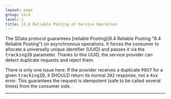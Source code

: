 ```yaml
---
layout: page
group: core
level: 1
title: 11.6 Reliable Posting of Service Operation
---
```


The SData protocol guarantees [reliable Posting](8.4 Reliable Posting "8.4 Reliable Posting") on
asynchronous operations. It forces the consumer to allocate a universally unique
identifier (UUID)&nbsp;and passes it via the <tt>trackingID</tt> parameter. Thanks to
this UUID, the service provider can detect duplicate requests and reject them.

There is only one issue&nbsp;here. If the provider receives a duplicate
<tt>POST</tt> for a given <tt>trackingID</tt>, it SHOULD return its normal
<tt>202</tt> response, not a <tt>4xx</tt> error. This&nbsp;guarantees the request
is&nbsp;idempotent (safe to be called several times) from the consumer side.

* * *